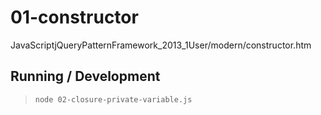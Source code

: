 01-constructor
==============

JavaScriptjQueryPatternFramework_2013_1User/modern/constructor.htm

## Running / Development

> `node 02-closure-private-variable.js`

